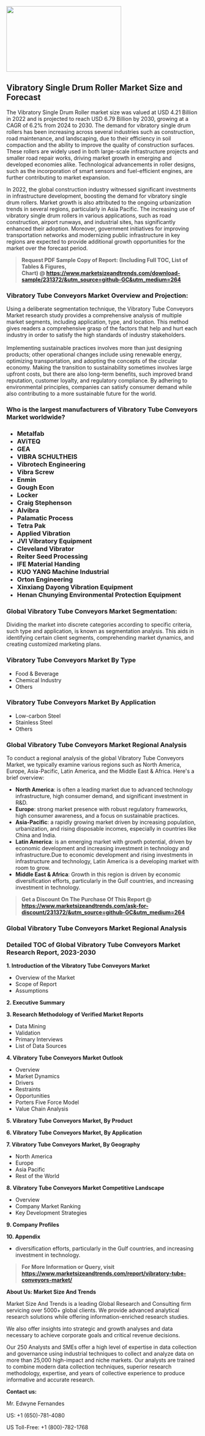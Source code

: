 <p><img class="alignnone size-medium wp-image-20088" src="https://ffe5etoiles.com/wp-content/uploads/2024/12/MST1-300x171.png" alt="" width="300" height="171" /></p><h2>Vibratory Single Drum Roller Market Size and Forecast</h2><p>The Vibratory Single Drum Roller market size was valued at USD 4.21 Billion in 2022 and is projected to reach USD 6.79 Billion by 2030, growing at a CAGR of 6.2% from 2024 to 2030. The demand for vibratory single drum rollers has been increasing across several industries such as construction, road maintenance, and landscaping, due to their efficiency in soil compaction and the ability to improve the quality of construction surfaces. These rollers are widely used in both large-scale infrastructure projects and smaller road repair works, driving market growth in emerging and developed economies alike. Technological advancements in roller designs, such as the incorporation of smart sensors and fuel-efficient engines, are further contributing to market expansion.</p><p>In 2022, the global construction industry witnessed significant investments in infrastructure development, boosting the demand for vibratory single drum rollers. Market growth is also attributed to the ongoing urbanization trends in several regions, particularly in Asia Pacific. The increasing use of vibratory single drum rollers in various applications, such as road construction, airport runways, and industrial sites, has significantly enhanced their adoption. Moreover, government initiatives for improving transportation networks and modernizing public infrastructure in key regions are expected to provide additional growth opportunities for the market over the forecast period.</p></p><blockquote id="" class=""><strong>Request PDF Sample Copy of Report: (Including Full TOC, List of Tables &amp; Figures, Chart)&nbsp;@&nbsp;<strong><a href="https://www.marketsizeandtrends.com/download-sample/231372/&utm_source=github-GC&utm_medium=264" target="_blank">https://www.marketsizeandtrends.com/download-sample/231372/&utm_source=github-GC&utm_medium=264</a></strong></strong></blockquote><h3 id="" class="">Vibratory Tube Conveyors Market&nbsp;Overview and Projection:</h3><p id="" class="">Using a deliberate segmentation technique, the Vibratory Tube Conveyors Market research study provides a comprehensive analysis of multiple market segments, including application, type, and location. This method gives readers a comprehensive grasp of the factors that help and hurt each industry in order to satisfy the high standards of industry stakeholders. <br /> <br />Implementing sustainable practices involves more than just designing products; other operational changes include using renewable energy, optimizing transportation, and adopting the concepts of the circular economy. Making the transition to sustainability sometimes involves large upfront costs, but there are also long-term benefits, such improved brand reputation, customer loyalty, and regulatory compliance. By adhering to environmental principles, companies can satisfy consumer demand while also contributing to a more sustainable future for the world.</p><h3 id="" class="">Who is the largest manufacturers of&nbsp;Vibratory Tube Conveyors Market worldwide?</h3><h3 class=""><p><ul><li>Metalfab </li><li> AViTEQ </li><li> GEA </li><li> VIBRA SCHULTHEIS </li><li> Vibrotech Engineering </li><li> Vibra Screw </li><li> Enmin </li><li> Gough Econ </li><li> Locker </li><li> Craig Stephenson </li><li> Alvibra </li><li> Palamatic Process </li><li> Tetra Pak </li><li> Applied Vibration </li><li> JVI Vibratory Equipment </li><li> Cleveland Vibrator </li><li> Reiter Seed Processing </li><li> IFE Material Handing </li><li> KUO YANG Machine Industrial </li><li> Orton Engineering </li><li> Xinxiang Dayong Vibration Equipment </li><li> Henan Chunying Environmental Protection Equipment</li></ul></p></h3><h3 id="" class="">Global&nbsp;Vibratory Tube Conveyors Market Segmentation:</h3><p id="" class="">Dividing the market into discrete categories according to specific criteria, such type and application, is known as segmentation analysis. This aids in identifying certain client segments, comprehending market dynamics, and creating customized marketing plans.</p><h3 id="" class="">Vibratory Tube Conveyors Market&nbsp;By Type</h3><p><p><ul><li>Food & Beverage</li><li> Chemical Industry</li><li> Others</p></li></ul></p></p><h3 id="" class="">Vibratory Tube Conveyors Market&nbsp;By Application</h3><p class=""><p><ul><li>Low-carbon Steel</li><li> Stainless Steel</li><li> Others</li></ul></p></p><h3 id="" class="">Global Vibratory Tube Conveyors Market Regional Analysis</h3><p id="" class="">To conduct a regional analysis of the global Vibratory Tube Conveyors Market, we typically examine various regions such as North America, Europe, Asia-Pacific, Latin America, and the Middle East &amp; Africa. Here's a brief overview:</p><ul><li><strong>North America</strong>: is often a leading market due to advanced technology infrastructure, high consumer demand, and significant investment in R&amp;D.</li><li><strong>Europe</strong>: strong market presence with robust regulatory frameworks, high consumer awareness, and a focus on sustainable practices.</li><li><strong>Asia-Pacific</strong>: a rapidly growing market driven by increasing population, urbanization, and rising disposable incomes, especially in countries like China and India.</li><li><strong>Latin America</strong>: is an emerging market with growth potential, driven by economic development and increasing investment in technology and infrastructure.Due to economic development and rising investments in infrastructure and technology, Latin America is a developing market with room to grow.</li><li><strong>Middle East &amp; Africa</strong>: Growth in this region is driven by economic diversification efforts, particularly in the Gulf countries, and increasing investment in technology.</li></ul><blockquote id="" class=""><strong>Get a Discount On The Purchase Of This Report @ <strong><a href="https://www.marketsizeandtrends.com/ask-for-discount/231372/&utm_source=github-GC&utm_medium=264" target="_blank">https://www.marketsizeandtrends.com/ask-for-discount/231372/&utm_source=github-GC&utm_medium=264</a></strong></strong></blockquote><h3 id="" class="">Global Vibratory Tube Conveyors Market Regional Analysis</h3><h3 id="" class="">Detailed TOC of Global Vibratory Tube Conveyors Market Research Report, 2023-2030</h3><p id="" class=""><strong>1. Introduction of the Vibratory Tube Conveyors Market</strong></p><ul><li>Overview of the Market</li><li>Scope of Report</li><li>Assumptions</li></ul><p id="" class=""><strong>2. Executive Summary</strong></p><p id="" class=""><strong>3. Research Methodology of Verified Market Reports</strong></p><ul><li>Data Mining</li><li>Validation</li><li>Primary Interviews</li><li>List of Data Sources</li></ul><p id="" class=""><strong>4. Vibratory Tube Conveyors Market Outlook</strong></p><ul><li>Overview</li><li>Market Dynamics</li><li>Drivers</li><li>Restraints</li><li>Opportunities</li><li>Porters Five Force Model</li><li>Value Chain Analysis</li></ul><p id="" class=""><strong>5. Vibratory Tube Conveyors Market, By Product</strong></p><p id="" class=""><strong>6. Vibratory Tube Conveyors Market, By Application</strong></p><p id="" class=""><strong>7. Vibratory Tube Conveyors Market, By Geography</strong></p><ul><li>North America</li><li>Europe</li><li>Asia Pacific</li><li>Rest of the World</li></ul><p id="" class=""><strong>8. Vibratory Tube Conveyors Market Competitive Landscape</strong></p><ul><li>Overview</li><li>Company Market Ranking</li><li>Key Development Strategies</li></ul><p id="" class=""><strong>9. Company Profiles</strong></p><p id="" class=""><strong>10. Appendix</strong></p><ul><li>diversification efforts, particularly in the Gulf countries, and increasing investment in technology.</li></ul><blockquote id="" class=""><strong>For More Information or Query, visit <strong><strong><a href="https://www.marketsizeandtrends.com/report/vibratory-tube-conveyors-market/" target="_blank">https://www.marketsizeandtrends.com/report/vibratory-tube-conveyors-market/</a></strong></strong></strong></blockquote><p id="" class=""><strong>About Us: Market Size And Trends</strong></p><p id="" class="">Market Size And Trends is a leading Global Research and Consulting firm servicing over 5000+ global clients. We provide advanced analytical research solutions while offering information-enriched research studies.</p><p id="" class="">We also offer insights into strategic and growth analyses and data necessary to achieve corporate goals and critical revenue decisions.</p><p id="" class="">Our 250 Analysts and SMEs offer a high level of expertise in data collection and governance using industrial techniques to collect and analyze data on more than 25,000 high-impact and niche markets. Our analysts are trained to combine modern data collection techniques, superior research methodology, expertise, and years of collective experience to produce informative and accurate research.</p><p id="" class=""><strong>Contact us:</strong></p><p id="" class="">Mr. Edwyne Fernandes</p><p id="" class="">US: +1 (650)-781-4080</p><p id="" class="">US Toll-Free: +1 (800)-782-1768</p>
